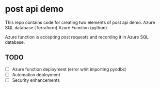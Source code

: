 # post api demo

This repo contains code for creating two elements of post api demo.
Azure SQL database (Terraform) 
Azure Function (python)

Azure function is accepting post requests and recording it in Azure SQL database.

## TODO

- [ ] Azure function deployment (error whit importing pyodbc)
- [ ] Automation deployment
- [ ] Security enhancements
